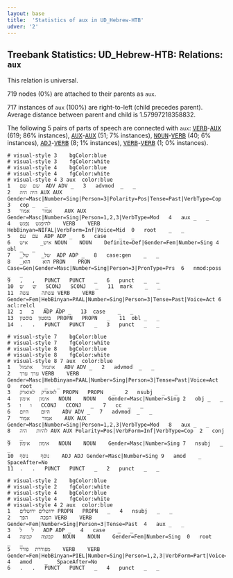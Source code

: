 ```yaml
---
layout: base
title:  'Statistics of aux in UD_Hebrew-HTB'
udver: '2'
---
```


## Treebank Statistics: UD_Hebrew-HTB: Relations: `aux`

This relation is universal.

719 nodes (0%) are attached to their parents as `aux`.

717 instances of `aux` (100%) are right-to-left (child precedes parent).
Average distance between parent and child is 1.57997218358832.

The following 5 pairs of parts of speech are connected with `aux`: <tt><a href="he_htb-pos-VERB.html">VERB</a></tt>-<tt><a href="he_htb-pos-AUX.html">AUX</a></tt> (619; 86% instances), <tt><a href="he_htb-pos-AUX.html">AUX</a></tt>-<tt><a href="he_htb-pos-AUX.html">AUX</a></tt> (51; 7% instances), <tt><a href="he_htb-pos-NOUN.html">NOUN</a></tt>-<tt><a href="he_htb-pos-VERB.html">VERB</a></tt> (40; 6% instances), <tt><a href="he_htb-pos-ADJ.html">ADJ</a></tt>-<tt><a href="he_htb-pos-VERB.html">VERB</a></tt> (8; 1% instances), <tt><a href="he_htb-pos-VERB.html">VERB</a></tt>-<tt><a href="he_htb-pos-VERB.html">VERB</a></tt> (1; 0% instances).


~~~ conllu
# visual-style 3	bgColor:blue
# visual-style 3	fgColor:white
# visual-style 4	bgColor:blue
# visual-style 4	fgColor:white
# visual-style 4 3 aux	color:blue
1	שם	שם	ADV	ADV	_	3	advmod	_	_
2	היה	היה	AUX	AUX	Gender=Masc|Number=Sing|Person=3|Polarity=Pos|Tense=Past|VerbType=Cop	3	cop	_	_
3	אמור	אמור	AUX	AUX	Gender=Masc|Number=Sing|Person=1,2,3|VerbType=Mod	4	aux	_	_
4	להיפגש	נפגש	VERB	VERB	HebBinyan=NIFAL|VerbForm=Inf|Voice=Mid	0	root	_	_
5	עם	עם	ADP	ADP	_	6	case	_	_
6	איש_	איש	NOUN	NOUN	Definite=Def|Gender=Fem|Number=Sing	4	obl	_	_
7	_של_	של	ADP	ADP	_	8	case:gen	_	_
8	_הוא	הוא	PRON	PRON	Case=Gen|Gender=Masc|Number=Sing|Person=3|PronType=Prs	6	nmod:poss	_	_
9	,	,	PUNCT	PUNCT	_	6	punct	_	_
10	ש	ש	SCONJ	SCONJ	_	11	mark	_	_
11	עשתה	עשה	VERB	VERB	Gender=Fem|HebBinyan=PAAL|Number=Sing|Person=3|Tense=Past|Voice=Act	6	acl:relcl	_	_
12	ב	ב	ADP	ADP	_	13	case	_	_
13	בוסטון	בוסטון	PROPN	PROPN	_	11	obl	_	_
14	.	.	PUNCT	PUNCT	_	3	punct	_	_

~~~


~~~ conllu
# visual-style 7	bgColor:blue
# visual-style 7	fgColor:white
# visual-style 8	bgColor:blue
# visual-style 8	fgColor:white
# visual-style 8 7 aux	color:blue
1	אתמול	אתמול	ADV	ADV	_	2	advmod	_	_
2	ערך	ערך	VERB	VERB	Gender=Masc|HebBinyan=PAAL|Number=Sing|Person=3|Tense=Past|Voice=Act	0	root	_	_
3	לאזארק	לאזארק	PROPN	PROPN	_	2	nsubj	_	_
4	אימון	אימון	NOUN	NOUN	Gender=Masc|Number=Sing	2	obj	_	_
5	ו	ו	CCONJ	CCONJ	_	7	cc	_	_
6	היום	היום	ADV	ADV	_	7	advmod	_	_
7	אמור	אמור	AUX	AUX	Gender=Masc|Number=Sing|Person=1,2,3|VerbType=Mod	8	aux	_	_
8	להיות	היה	AUX	AUX	Polarity=Pos|VerbForm=Inf|VerbType=Cop	2	conj	_	_
9	אימון	אימון	NOUN	NOUN	Gender=Masc|Number=Sing	7	nsubj	_	_
10	נוסף	נוסף	ADJ	ADJ	Gender=Masc|Number=Sing	9	amod	_	SpaceAfter=No
11	.	.	PUNCT	PUNCT	_	2	punct	_	_

~~~


~~~ conllu
# visual-style 2	bgColor:blue
# visual-style 2	fgColor:white
# visual-style 4	bgColor:blue
# visual-style 4	fgColor:white
# visual-style 4 2 aux	color:blue
1	ירושלים	ירושלים	PROPN	PROPN	_	4	nsubj	_	_
2	הפכה	הפך	VERB	VERB	Gender=Fem|Number=Sing|Person=3|Tense=Past	4	aux	_	_
3	ל	ל	ADP	ADP	_	4	case	_	_
4	קבוצה	קבוצה	NOUN	NOUN	Gender=Fem|Number=Sing	0	root	_	_
5	מפוררת	פורר	VERB	VERB	Gender=Fem|HebBinyan=PIEL|Number=Sing|Person=1,2,3|VerbForm=Part|Voice=Act	4	amod	_	SpaceAfter=No
6	.	.	PUNCT	PUNCT	_	4	punct	_	_

~~~


